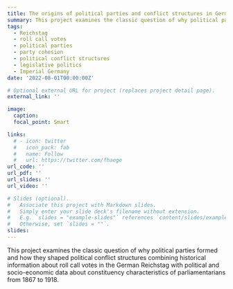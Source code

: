 ```yaml
---
title: The origins of political parties and conflict structures in Germany
summary: This project examines the classic question of why political parties formed and how they shaped political conflict structures combining historical information about roll call votes in the German Reichstag with political and socio-economic data about constituency characteristics of parliamentarians from 1867 to 1918.
tags:
  - Reichstag
  - roll call votes
  - political parties
  - party cohesion
  - political conflict structures
  - legislative politics
  - Imperial Germany
date: '2022-08-01T00:00:00Z'

# Optional external URL for project (replaces project detail page).
external_link: ''

image:
  caption: 
  focal_point: Smart

links:
  # - icon: twitter
  #   icon_pack: fab
  #   name: Follow
  #   url: https://twitter.com/fhaege
url_code: ''
url_pdf: ''
url_slides: ''
url_video: ''

# Slides (optional).
#   Associate this project with Markdown slides.
#   Simply enter your slide deck's filename without extension.
#   E.g. `slides = "example-slides"` references `content/slides/example-slides.md`.
#   Otherwise, set `slides = ""`.
slides: 
---
```


This project examines the classic question of why political parties formed and how they shaped political conflict structures combining historical information about roll call votes in the German Reichstag with political and socio-economic data about constituency characteristics of parliamentarians from 1867 to 1918.
